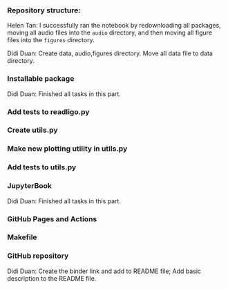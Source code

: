### Repository structure:
Helen Tan: I successfully ran the notebook by redownloading all packages, moving all audio files into the `audio` directory, and then moving all figure files into the `figures` directory.

Didi Duan: Create data, audio,figures directory. Move all data file to data directory.

### Installable package
Didi Duan: Finished all tasks in this part.

### Add tests to readligo.py

### Create utils.py

### Make new plotting utility in utils.py

### Add tests to utils.py

### JupyterBook
Didi Duan: Finished all tasks in this part.

### GitHub Pages and Actions

### Makefile

###  GitHub repository
Didi Duan: Create the binder link and add to README file; Add basic description to the README file. 